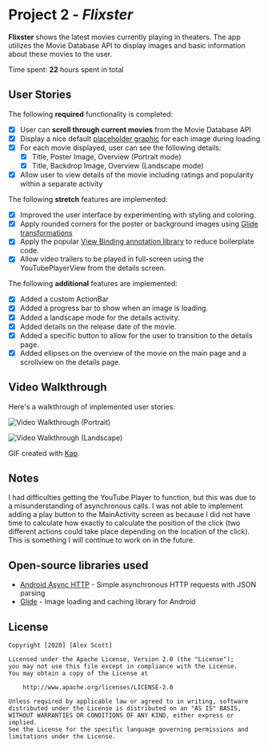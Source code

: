 # Project 2 - *Flixster*

**Flixster** shows the latest movies currently playing in theaters. The app utilizes the Movie Database API to display images and basic information about these movies to the user.

Time spent: **22** hours spent in total

## User Stories

The following **required** functionality is completed:

* [x] User can **scroll through current movies** from the Movie Database API
* [x] Display a nice default [placeholder graphic](https://guides.codepath.org/android/Displaying-Images-with-the-Glide-Library#advanced-usage) for each image during loading
* [x] For each movie displayed, user can see the following details:
  * [x] Title, Poster Image, Overview (Portrait mode)
  * [x] Title, Backdrop Image, Overview (Landscape mode)
* [x] Allow user to view details of the movie including ratings and popularity within a separate activity

The following **stretch** features are implemented:

* [x] Improved the user interface by experimenting with styling and coloring.
* [x] Apply rounded corners for the poster or background images using [Glide transformations](https://guides.codepath.org/android/Displaying-Images-with-the-Glide-Library#transformations)
* [x] Apply the popular [View Binding annotation library](http://guides.codepath.org/android/Reducing-View-Boilerplate-with-ViewBinding) to reduce boilerplate code.
* [x] Allow video trailers to be played in full-screen using the YouTubePlayerView from the details screen.

The following **additional** features are implemented:

* [x] Added a custom ActionBar
* [x] Added a progress bar to show when an image is loading.
* [x] Added a landscape mode for the details activity.
* [x] Added details on the release date of the movie.
* [x] Added a specific button to allow for the user to transition to the details page.
* [x] Added ellipses on the overview of the movie on the main page and a scrollview on the details page.

## Video Walkthrough

Here's a walkthrough of implemented user stories:

<img src='https://github.com/alexscott08/Flixster/raw/master/FlixsterPortraitDemo.gif' width='' alt='Video Walkthrough' /> (Portrait)

<img src='https://github.com/alexscott08/Flixster/raw/master/FlixsterLandscapeDemo.gif' width='' alt='Video Walkthrough' /> (Landscape)


GIF created with [Kap](https://getkap.co/).

## Notes

I had difficulties getting the YouTube Player to function, but this was due to a misunderstanding of asynchronous calls.
I was not able to implement adding a play button to the MainActivity screen as because I did not have time to calculate how exactly 
to calculate the position of the click (two different actions could take place depending on the location of the click). This is 
something I will continue to work on in the future.

## Open-source libraries used

- [Android Async HTTP](https://github.com/loopj/android-async-http) - Simple asynchronous HTTP requests with JSON parsing
- [Glide](https://github.com/bumptech/glide) - Image loading and caching library for Android

## License

    Copyright [2020] [Alex Scott]

    Licensed under the Apache License, Version 2.0 (the "License");
    you may not use this file except in compliance with the License.
    You may obtain a copy of the License at

        http://www.apache.org/licenses/LICENSE-2.0

    Unless required by applicable law or agreed to in writing, software
    distributed under the License is distributed on an "AS IS" BASIS,
    WITHOUT WARRANTIES OR CONDITIONS OF ANY KIND, either express or implied.
    See the License for the specific language governing permissions and
    limitations under the License.
